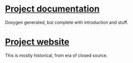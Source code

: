# [Project documentation](https://lightsprint.com/SDK)
Doxygen generated, but complete with introduction and stuff.

# [Project website](https://lightsprint.com)
This is mostly historical, from era of closed source.
